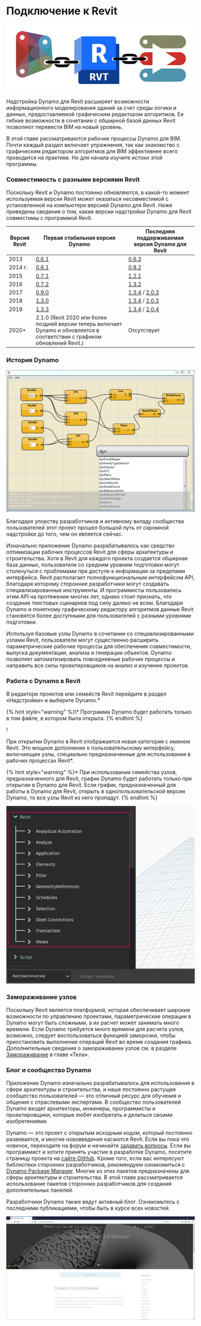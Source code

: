 # Подключение к Revit

![](images/1/revitconnectionlink.jpg)

Надстройка Dynamo для Revit расширяет возможности информационного моделирования зданий за счет среды логики и данных, предоставляемой графическим редактором алгоритмов. Ее гибкие возможности в сочетании с обширной базой данных Revit позволяют перевести BIM на новый уровень.

В этой главе рассматриваются рабочие процессы Dynamo для BIM. Почти каждый раздел включает упражнения, так как знакомство с графическим редактором алгоритмов для BIM эффективнее всего проводится на практике. Но для начала изучите истоки этой программы.

### Совместимость с разными версиями Revit

Поскольку Revit и Dynamo постоянно обновляются, в какой-то момент используемая версия Revit может оказаться несовместимой с установленной на компьютере версией Dynamo для Revit. Ниже приведены сведения о том, какие версии надстройки Dynamo для Revit совместимы с программой Revit.

| Версия Revit | Первая стабильная версия Dynamo                                                       | Последняя поддерживаемая версия Dynamo для Revit                                                                                                                                |
| ------------- | --------------------------------------------------------------------------------- | ---------------------------------------------------------------------------------------------------------------------------------------------------------------------- |
| 2013          | [0.6.1](http://dyn-builds-data.s3-us-west-2.amazonaws.com/DynamoInstall0.6.1.exe) | [0.6.3](http://dyn-builds-data.s3-us-west-2.amazonaws.com/DynamoInstall0.6.3.exe)                                                                                      |
| 2014 г.          | [0.6.1](http://dyn-builds-data.s3-us-west-2.amazonaws.com/DynamoInstall0.6.1.exe) | [0.8.2](http://dyn-builds-data.s3-us-west-2.amazonaws.com/DynamoInstall0.8.2.exe)                                                                                      |
| 2015          | [0.7.1](http://dyn-builds-data.s3-us-west-2.amazonaws.com/DynamoInstall0.7.1.exe) | [1.2.1](http://dyn-builds-data.s3-us-west-2.amazonaws.com/DynamoInstall1.2.1.exe)                                                                                      |
| 2016          | [0.7.2](http://dyn-builds-data.s3-us-west-2.amazonaws.com/DynamoInstall0.7.2.exe) | [1.3.2](http://dyn-builds-data.s3-us-west-2.amazonaws.com/DynamoInstall1.3.2.exe)                                                                                      |
| 2017          | [0.9.0](http://dyn-builds-data.s3-us-west-2.amazonaws.com/DynamoInstall0.9.0.exe) | [1.3.4](http://dyn-builds-data.s3-us-west-2.amazonaws.com/DynamoInstall1.3.4.exe) / [2.0.3](https://dyn-builds-data.s3-us-west-2.amazonaws.com/DynamoInstall2.0.3.exe) |
| 2018          | [1.3.0](http://dyn-builds-data.s3-us-west-2.amazonaws.com/DynamoInstall1.3.0.exe) | [1.3.4](http://dyn-builds-data.s3-us-west-2.amazonaws.com/DynamoInstall1.3.4.exe) / [2.0.3](https://dyn-builds-data.s3-us-west-2.amazonaws.com/DynamoInstall2.0.3.exe) |
| 2019          | [1.3.3](http://dyn-builds-data.s3-us-west-2.amazonaws.com/DynamoInstall1.3.3.exe) | [1.3.4](http://dyn-builds-data.s3-us-west-2.amazonaws.com/DynamoInstall1.3.4.exe) / [2.0.4](https://dyn-builds-data.s3-us-west-2.amazonaws.com/DynamoInstall2.0.4.exe) |
| 2020+         | 2.1.0 (Revit 2020 или более поздней версии теперь включает Dynamo и обновляется в соответствии с графиком обновлений Revit.)      | Отсутствует                                                                                                                                                                    |

### История Dynamo

![История](images/1/earlyScreenshot.jpg)

Благодаря упорству разработчиков и активному вкладу сообщества пользователей этот проект прошел большой путь от скромной надстройки до того, чем он является сейчас.

Изначально приложение Dynamo разрабатывалось как средство оптимизации рабочих процессов Revit для сферы архитектуры и строительства. Хотя в Revit для каждого проекта создается обширная база данных, пользователи со средним уровнем подготовки могут столкнуться с проблемами при доступе к информации за пределами интерфейса. Revit располагает полнофункциональным интерфейсом API, благодаря которому сторонние разработчики могут создавать специализированные инструменты. И программисты пользовались этим API на протяжении многих лет, однако стоит признать, что создание текстовых сценариев под силу далеко не всем. Благодаря Dynamo и понятному графическому редактору алгоритмов данные Revit становятся более доступными для пользователей с разными уровнями подготовки.

Используя базовые узлы Dynamo в сочетании со специализированными узлами Revit, пользователи могут существенно расширить параметрические рабочие процессы для обеспечения совместимости, выпуска документации, анализа и генерации объектов. Dynamo позволяет автоматизировать повседневные рабочие процессы и направить все силы проектировщиков на анализ и изучение проектов.

### Работа с Dynamo в Revit

В редакторе проектов или семейств Revit перейдите в раздел «Надстройки» и выберите Dynamo.*

{% hint style="warning" %}\\* Программа Dynamo будет работать только в том файле, в котором была открыта. {% endhint %}

\![](<../2_setup_for_dynamo/images/launchdynamofromrevit (1).jpg>)

При открытии Dynamo в Revit отображается новая категория с именем Revit. Это мощное дополнение к пользовательскому интерфейсу, включающее узлы, специально предназначенные для использования в рабочих процессах Revit*.

{% hint style="warning" %}* При использовании семейства узлов, предназначенного для Revit, график Dynamo будет работать только при открытии в Dynamo для Revit. Если график, предназначенный для работы в Dynamo для Revit, открыть в однопользовательской версии Dynamo, то все узлы Revit из него пропадут. {% endhint %}

![](images/1/revitconnection-runningdynamoinrevit02.jpg)

### Замораживание узлов

Поскольку Revit является платформой, которая обеспечивает широкие возможности по управлению проектами, параметрические операции в Dynamo могут быть сложными, а их расчет может занимать много времени. Если Dynamo требуется много времени для расчета узлов, возможно, следует воспользоваться функцией заморозки, чтобы приостановить выполнение операций Revit во время создания графика. Дополнительные сведения о замораживании узлов см. в разделе [Замораживание](../essential-nodes-and-concepts/5\_geometry-for-computational-design/5-6\_solids.md#freezing) в главе «Тела».

### Блог и сообщество Dynamo

Приложение Dynamo изначально разрабатывалось для использования в сфере архитектуры и строительства, и наше постоянно растущее сообщество пользователей — это отличный ресурс для обучения и общения с отраслевыми экспертами. В сообщество пользователей Dynamo входят архитекторы, инженеры, программисты и проектировщики, которые любят изобретать и делиться своими изобретениями.

Dynamo — это проект с открытым исходным кодом, который постоянно развивается, и многие нововведения касаются Revit. Если вы пока что новичок, переходите на форум и начинайте [задавать вопросы](http://dynamobim.org/forums/forum/dyn/). Если вы программист и хотите принять участие в разработке Dynamo, посетите страницу проекта на [сайте GitHub](https://github.com/DynamoDS/Dynamo). Кроме того, если вас интересуют библиотеки сторонних разработчиков, рекомендуем ознакомиться с [Dynamo Package Manager](http://dynamopackages.com). Многие из этих пакетов предназначены для сферы архитектуры и строительства. В этой главе рассматривается использование пакетов сторонних разработчиков для создания дополнительных панелей.

Разработчики Dynamo также ведут активный блог. Ознакомьтесь с последними публикациями, чтобы быть в курсе всех новостей.

![Блог](images/1/blog.png)
